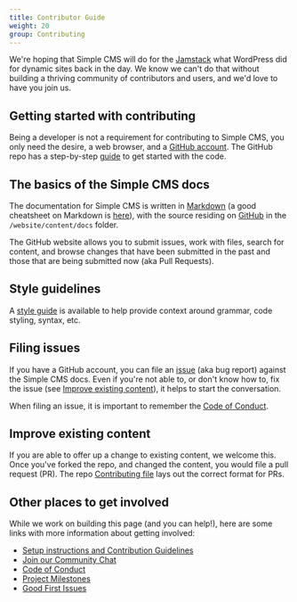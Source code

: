 ```yaml
---
title: Contributor Guide
weight: 20
group: Contributing
---
```


We're hoping that Simple CMS will do for the [Jamstack](https://www.jamstack.org) what WordPress did for dynamic sites back in the day. We know we can't do that without building a thriving community of contributors and users, and we'd love to have you join us.

## Getting started with contributing
Being a developer is not a requirement for contributing to Simple CMS, you only need the desire, a web browser, and a [GitHub account](https://github.com/join). The GitHub repo has a step-by-step [guide](https://github.com/SimpleCMS/simple-cms/blob/master/CONTRIBUTING.md) to get started with the code.

## The basics of the Simple CMS docs
The documentation for Simple CMS is written in [Markdown](http://daringfireball.net/projects/markdown/) (a good cheatsheet on Markdown is [here](https://github.com/adam-p/markdown-here/wiki/Markdown-Cheatsheet)), with the source residing on [GitHub](https://github.com/SimpleCMS/simple-cms) in the `/website/content/docs` folder.

The GitHub website allows you to submit issues, work with files, search for content, and browse changes that have been submitted in the past and those that are being submitted now (aka Pull Requests). 

## Style guidelines
A [style guide](/docs/writing-style-guide/) is available to help provide context around grammar, code styling, syntax, etc. 

## Filing issues
If you have a GitHub account, you can file an [issue](https://github.com/SimpleCMS/simple-cms/issues) (aka bug report) against the Simple CMS docs. Even if you're not able to, or don't know how to, fix the issue (see [Improve existing content](#improve-existing-content)), it helps to start the conversation. 

When filing an issue, it is important to remember the [Code of Conduct](https://github.com/SimpleCMS/simple-cms/blob/master/CODE_OF_CONDUCT.md).

## Improve existing content
If you are able to offer up a change to existing content, we welcome this. Once you've forked the repo, and changed the content, you would file a pull request (PR). The repo [Contributing file](https://github.com/SimpleCMS/simple-cms/blob/master/CONTRIBUTING.md) lays out the correct format for PRs.

## Other places to get involved
While we work on building this page (and you can help!), here are some links with more information about getting involved:

* [Setup instructions and Contribution Guidelines](https://github.com/SimpleCMS/simple-cms/blob/master/CONTRIBUTING.md)
* [Join our Community Chat](https://netlifycms.org/chat)
* [Code of Conduct](https://github.com/SimpleCMS/simple-cms/blob/master/CODE_OF_CONDUCT.md)
* [Project Milestones](https://github.com/SimpleCMS/simple-cms/milestones)
* [Good First Issues](https://github.com/SimpleCMS/simple-cms/issues?q=is%3Aissue+is%3Aopen+sort%3Aupdated-desc+label%3A%22good+first+issue%22+-label%3Aclaimed)
